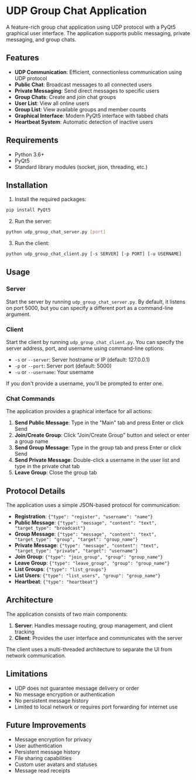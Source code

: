 # UDP Group Chat Application

A feature-rich group chat application using UDP protocol with a PyQt5 graphical user interface. The application supports public messaging, private messaging, and group chats.

## Features

- **UDP Communication**: Efficient, connectionless communication using UDP protocol
- **Public Chat**: Broadcast messages to all connected users
- **Private Messaging**: Send direct messages to specific users
- **Group Chats**: Create and join chat groups
- **User List**: View all online users
- **Group List**: View available groups and member counts
- **Graphical Interface**: Modern PyQt5 interface with tabbed chats
- **Heartbeat System**: Automatic detection of inactive users

## Requirements

- Python 3.6+
- PyQt5
- Standard library modules (socket, json, threading, etc.)

## Installation

1. Install the required packages:

```bash
pip install PyQt5
```

2. Run the server:

```bash
python udp_group_chat_server.py [port]
```

3. Run the client:

```bash
python udp_group_chat_client.py [-s SERVER] [-p PORT] [-u USERNAME]
```

## Usage

### Server

Start the server by running `udp_group_chat_server.py`. By default, it listens on port 5000, but you can specify a different port as a command-line argument.

### Client

Start the client by running `udp_group_chat_client.py`. You can specify the server address, port, and username using command-line options:

- `-s` or `--server`: Server hostname or IP (default: 127.0.0.1)
- `-p` or `--port`: Server port (default: 5000)
- `-u` or `--username`: Your username

If you don't provide a username, you'll be prompted to enter one.

### Chat Commands

The application provides a graphical interface for all actions:

1. **Send Public Message**: Type in the "Main" tab and press Enter or click Send
2. **Join/Create Group**: Click "Join/Create Group" button and select or enter a group name
3. **Send Group Message**: Type in the group tab and press Enter or click Send
4. **Send Private Message**: Double-click a username in the user list and type in the private chat tab
5. **Leave Group**: Close the group tab

## Protocol Details

The application uses a simple JSON-based protocol for communication:

- **Registration**: `{"type": "register", "username": "name"}`
- **Public Message**: `{"type": "message", "content": "text", "target_type": "broadcast"}`
- **Group Message**: `{"type": "message", "content": "text", "target_type": "group", "target": "group_name"}`
- **Private Message**: `{"type": "message", "content": "text", "target_type": "private", "target": "username"}`
- **Join Group**: `{"type": "join_group", "group": "group_name"}`
- **Leave Group**: `{"type": "leave_group", "group": "group_name"}`
- **List Groups**: `{"type": "list_groups"}`
- **List Users**: `{"type": "list_users", "group": "group_name"}`
- **Heartbeat**: `{"type": "heartbeat"}`

## Architecture

The application consists of two main components:

1. **Server**: Handles message routing, group management, and client tracking
2. **Client**: Provides the user interface and communicates with the server

The client uses a multi-threaded architecture to separate the UI from network communication.

## Limitations

- UDP does not guarantee message delivery or order
- No message encryption or authentication
- No persistent message history
- Limited to local network or requires port forwarding for internet use

## Future Improvements

- Message encryption for privacy
- User authentication
- Persistent message history
- File sharing capabilities
- Custom user avatars and statuses
- Message read receipts 